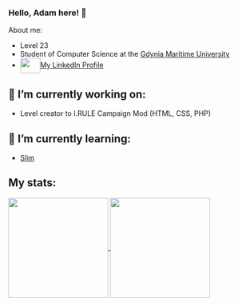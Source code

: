 ### Hello, Adam here! 👋

About me:
- Level 23
- Student of Computer Science at the [Gdynia Maritime University](https://umg.edu.pl)
- <a href="https://www.linkedin.com/in/adambieszk/" target="blank"><img align="center" src="https://cdn.jsdelivr.net/npm/simple-icons@3.0.1/icons/linkedin.svg" alt="" height="30" width="40"/>My LinkedIn Profile</a>

## 🔭 I’m currently working on:
  - Level creator to I.RULE Campaign Mod (HTML, CSS, PHP)

## 🌱 I’m currently learning:
  - [Slim](https://www.slimframework.com/docs/v4/)

## My stats:

<a href="https://github.com/anuraghazra/github-readme-stats">
  <img height=200 align="center" src="https://github-readme-stats.vercel.app/api?username=adamo2499&show_icons=true&rank_icon=github&theme=transparent" />
</a>
<a href="https://github.com/anuraghazra/convoychat">
  <img height=200 align="center" src="https://github-readme-stats.vercel.app/api/top-langs?username=adamo2499&layout=compact&langs_count=8&card_width=320" />
</a>
